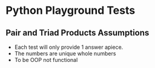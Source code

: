 # Python Playground Tests

## Pair and Triad Products Assumptions
- Each test will only provide 1 answer apiece.
- The numbers are unique whole numbers
- To be OOP not functional

